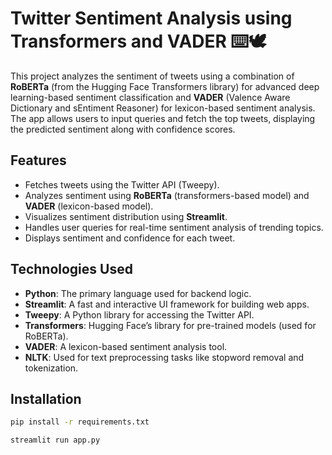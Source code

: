 # Twitter Sentiment Analysis using Transformers and VADER ⌨️🕊️

This project analyzes the sentiment of tweets using a combination of **RoBERTa** (from the Hugging Face Transformers library) for advanced deep learning-based sentiment classification and **VADER** (Valence Aware Dictionary and sEntiment Reasoner) for lexicon-based sentiment analysis. The app allows users to input queries and fetch the top tweets, displaying the predicted sentiment along with confidence scores.

## Features
- Fetches tweets using the Twitter API (Tweepy).
- Analyzes sentiment using **RoBERTa** (transformers-based model) and **VADER** (lexicon-based model).
- Visualizes sentiment distribution using **Streamlit**.
- Handles user queries for real-time sentiment analysis of trending topics.
- Displays sentiment and confidence for each tweet.

## Technologies Used
- **Python**: The primary language used for backend logic.
- **Streamlit**: A fast and interactive UI framework for building web apps.
- **Tweepy**: A Python library for accessing the Twitter API.
- **Transformers**: Hugging Face’s library for pre-trained models (used for RoBERTa).
- **VADER**: A lexicon-based sentiment analysis tool.
- **NLTK**: Used for text preprocessing tasks like stopword removal and tokenization.

## Installation
   ```bash
   pip install -r requirements.txt

   streamlit run app.py

